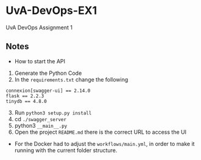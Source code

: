 # UvA-DevOps-EX1
UvA DevOps Assignment 1 

## Notes 
- How to start the API

1. Generate the Python Code
2. In the `requirements.txt` change the following 

```
connexion[swagger-ui] == 2.14.0
flask == 2.2.3 
tinydb == 4.8.0
```

3. Run `python3 setup.py install `
4. cd `./swagger_server `
5. python3 `__main__.py`
6. Open the project `README.md` there is the correct URL to access the UI

- For the Docker had to adjust the `workflows/main.yml`, in order to make it running
with the current folder structure. 